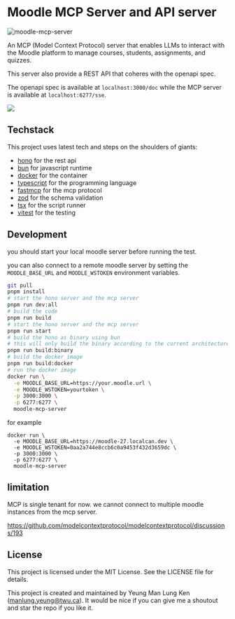 # Moodle MCP Server and API server 

![moodle-mcp-server](https://app1.sharemyimage.com/2025/05/10/image.jpg)

An MCP (Model Context Protocol) server that enables LLMs to interact with the Moodle platform to manage courses, students, assignments, and quizzes.

This server also provide a REST API that coheres with the openapi spec. 

The openapi spec is available at `localhost:3000/doc` while the MCP server is available at `localhost:6277/sse`.

[![](https://share.cleanshot.com/xmqhBX0D+)](https://share.cleanshot.com/dFLVz77G)

## Techstack 

This project uses latest tech and steps on the shoulders of giants:

- [hono](https://hono.dev/) for the rest api
- [bun](https://bun.sh/) for javascript runtime
- [docker](https://www.docker.com/) for the container
- [typescript](https://www.typescriptlang.org/) for the programming language
- [fastmcp](https://github.com/punkpeye/fastmcp) for the mcp protocol
- [zod](https://zod.dev/) for the schema validation
- [tsx](https://tsx.dev/) for the script runner
- [vitest](https://vitest.dev/) for the testing

## Development 

you should start your local moodle server before running the test. 

you can also connect to a remote moodle server by setting the `MOODLE_BASE_URL` and `MOODLE_WSTOKEN` environment variables. 

```bash 
git pull
pnpm install 
# start the hono server and the mcp server 
pnpm run dev:all
# build the code 
pnpm run build 
# start the hono server and the mcp server 
pnpm run start
# build the hono as binary using bun
# this will only build the binary according to the current architecture, if you want to build for other architectures, you need to modify the command
pnpm run build:binary
# build the docker image 
pnpm run build:docker
# run the docker image 
docker run \
  -e MOODLE_BASE_URL=https://your.moodle.url \
  -e MOODLE_WSTOKEN=yourtoken \
  -p 3000:3000 \
  -p 6277:6277 \
  moodle-mcp-server
```

for example

```
docker run \
  -e MOODLE_BASE_URL=https://moodle-27.localcan.dev \
  -e MOODLE_WSTOKEN=0aa2a744e8ccb6c0a9453f432d3659dc \
  -p 3000:3000 \
  -p 6277:6277 \
  moodle-mcp-server
```

## limitation 

MCP is single tenant for now. we cannot connect to multiple moodle instances from the mcp server. 

https://github.com/modelcontextprotocol/modelcontextprotocol/discussions/193 

## License 

This project is licensed under the MIT License. See the LICENSE file for details.

This project is created and maintained by Yeung Man Lung Ken (manlung.yeung@twu.ca). It would be nice if you can give me a shoutout and star the repo if you like it. 